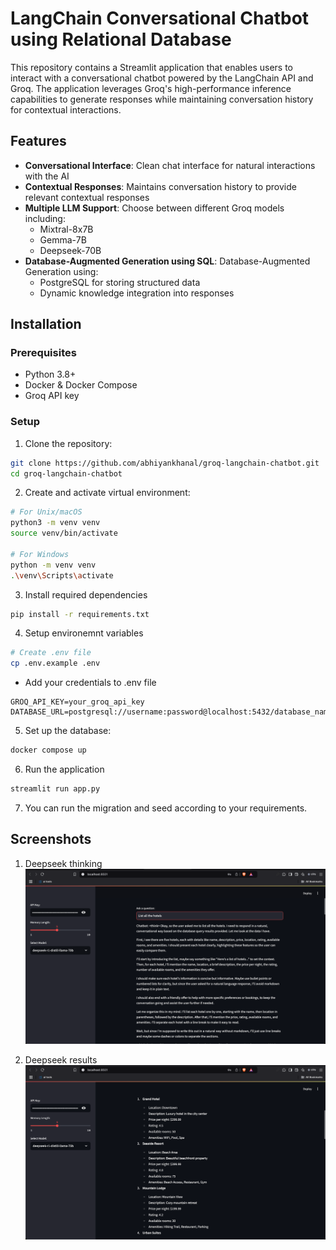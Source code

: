 # LangChain Conversational Chatbot using Relational Database
This repository contains a Streamlit application that enables users to interact with a conversational chatbot powered by the LangChain API and Groq. The application leverages Groq's high-performance inference capabilities to generate responses while maintaining conversation history for contextual interactions.

## Features
- **Conversational Interface**: Clean chat interface for natural interactions with the AI
- **Contextual Responses**: Maintains conversation history to provide relevant contextual responses
- **Multiple LLM Support**: Choose between different Groq models including:
  - Mixtral-8x7B
  - Gemma-7B
  - Deepseek-70B
- **Database-Augmented Generation using SQL**: Database-Augmented Generation using:
  - PostgreSQL for storing structured data
  - Dynamic knowledge integration into responses

## Installation

### Prerequisites
- Python 3.8+
- Docker & Docker Compose
- Groq API key

### Setup

1. Clone the repository:
```bash
git clone https://github.com/abhiyankhanal/groq-langchain-chatbot.git
cd groq-langchain-chatbot
```

2. Create and activate virtual environment:
```bash
# For Unix/macOS
python3 -m venv venv
source venv/bin/activate

# For Windows
python -m venv venv
.\venv\Scripts\activate
```

3. Install required dependencies
```bash
pip install -r requirements.txt
```

4. Setup environemnt variables
```bash
# Create .env file
cp .env.example .env
```

- Add your credentials to .env file
```
GROQ_API_KEY=your_groq_api_key
DATABASE_URL=postgresql://username:password@localhost:5432/database_name
```

5. Set up the database:
```bash
docker compose up
```

6. Run the application
```bash
streamlit run app.py
```

7. You can run the migration and seed according to your requirements.

## Screenshots
1. Deepseek thinking
![alt text](deepseek-think.png)

2. Deepseek results
![alt text](deepseek-result.png)



